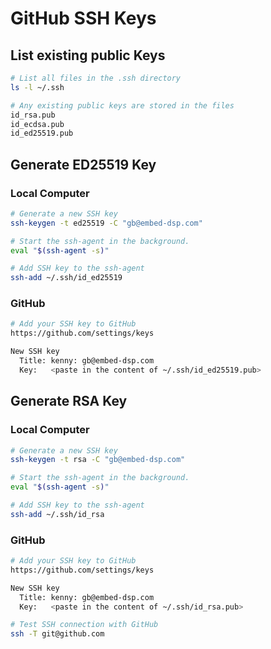 
# GitHub SSH Keys

## List existing public Keys
```sh
# List all files in the .ssh directory
ls -l ~/.ssh

# Any existing public keys are stored in the files
id_rsa.pub
id_ecdsa.pub
id_ed25519.pub
```


## Generate ED25519 Key

### Local Computer

```sh
# Generate a new SSH key
ssh-keygen -t ed25519 -C "gb@embed-dsp.com"
```

```sh
# Start the ssh-agent in the background.
eval "$(ssh-agent -s)"
```

```sh
# Add SSH key to the ssh-agent
ssh-add ~/.ssh/id_ed25519
```

### GitHub

```sh
# Add your SSH key to GitHub
https://github.com/settings/keys

New SSH key
  Title: kenny: gb@embed-dsp.com
  Key:   <paste in the content of ~/.ssh/id_ed25519.pub>
```


## Generate RSA Key

### Local Computer

```sh
# Generate a new SSH key
ssh-keygen -t rsa -C "gb@embed-dsp.com"
```

```sh
# Start the ssh-agent in the background.
eval "$(ssh-agent -s)"
```

```sh
# Add SSH key to the ssh-agent
ssh-add ~/.ssh/id_rsa
```

### GitHub

```sh
# Add your SSH key to GitHub
https://github.com/settings/keys

New SSH key
  Title: kenny: gb@embed-dsp.com
  Key:   <paste in the content of ~/.ssh/id_rsa.pub>
```

```sh
# Test SSH connection with GitHub
ssh -T git@github.com
```
